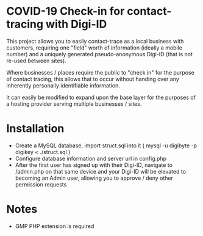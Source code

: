 COVID-19 Check-in for contact-tracing with Digi-ID
===========================
This project allows you to easily contact-trace as a local business with customers, requiring one "field" worth of information (ideally a mobile number) and a uniquely generated pseudo-anonymous Digi-ID (that is not re-used between sites).

Where businesses / places require the public to "check in" for the purpose of contact tracing, this allows that to occur without handing over any inherently personally identifiable information.

It can easily be modified to expand upon the base layer for the purposes of a hosting provider serving multiple businesses / sites.

Installation
============
* Create a MySQL database, import struct.sql into it ( mysql -u digibyte -p digikey < ./struct.sql )
* Configure database information and server url in config.php
* After the first user has signed up with their Digi-ID, navigate to /admin.php on that same device and your Digi-ID will be elevated to becoming an Admin user, allowing you to approve / deny other permission requests

Notes
=====
* GMP PHP extension is required
